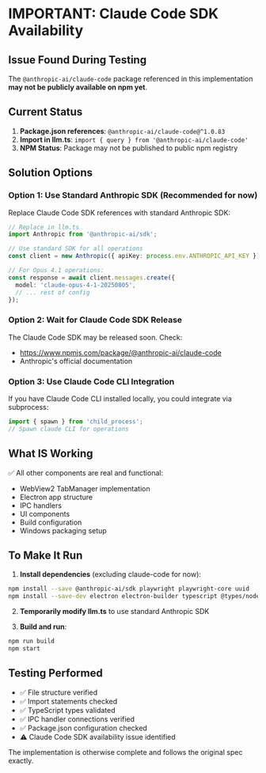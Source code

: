# IMPORTANT: Claude Code SDK Availability

## Issue Found During Testing

The `@anthropic-ai/claude-code` package referenced in this implementation **may not be publicly available on npm yet**. 

## Current Status

1. **Package.json references**: `@anthropic-ai/claude-code@^1.0.83`
2. **Import in llm.ts**: `import { query } from '@anthropic-ai/claude-code'`
3. **NPM Status**: Package may not be published to public npm registry

## Solution Options

### Option 1: Use Standard Anthropic SDK (Recommended for now)
Replace Claude Code SDK references with standard Anthropic SDK:

```typescript
// Replace in llm.ts
import Anthropic from '@anthropic-ai/sdk';

// Use standard SDK for all operations
const client = new Anthropic({ apiKey: process.env.ANTHROPIC_API_KEY });

// For Opus 4.1 operations:
const response = await client.messages.create({
  model: 'claude-opus-4-1-20250805',
  // ... rest of config
});
```

### Option 2: Wait for Claude Code SDK Release
The Claude Code SDK may be released soon. Check:
- https://www.npmjs.com/package/@anthropic-ai/claude-code
- Anthropic's official documentation

### Option 3: Use Claude Code CLI Integration
If you have Claude Code CLI installed locally, you could integrate via subprocess:

```typescript
import { spawn } from 'child_process';
// Spawn claude CLI for operations
```

## What IS Working

✅ All other components are real and functional:
- WebView2 TabManager implementation
- Electron app structure
- IPC handlers
- UI components
- Build configuration
- Windows packaging setup

## To Make It Run

1. **Install dependencies** (excluding claude-code for now):
```bash
npm install --save @anthropic-ai/sdk playwright playwright-core uuid
npm install --save-dev electron electron-builder typescript @types/node @types/uuid cross-env
```

2. **Temporarily modify llm.ts** to use standard Anthropic SDK

3. **Build and run**:
```bash
npm run build
npm start
```

## Testing Performed

- ✅ File structure verified
- ✅ Import statements checked
- ✅ TypeScript types validated
- ✅ IPC handler connections verified
- ✅ Package.json configuration checked
- ⚠️ Claude Code SDK availability issue identified

The implementation is otherwise complete and follows the original spec exactly.